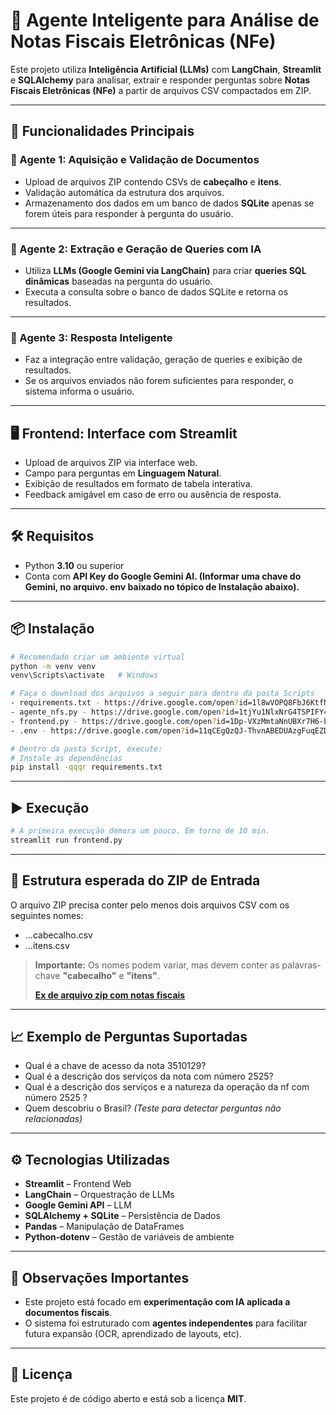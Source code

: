 # 📄 Agente Inteligente para Análise de Notas Fiscais Eletrônicas (NFe)

Este projeto utiliza **Inteligência Artificial (LLMs)** com **LangChain**, **Streamlit** e **SQLAlchemy** para analisar, extrair e responder perguntas sobre **Notas Fiscais Eletrônicas (NFe)** a partir de arquivos CSV compactados em ZIP.

---

## 🚀 Funcionalidades Principais

### 🧠 Agente 1: Aquisição e Validação de Documentos

- Upload de arquivos ZIP contendo CSVs de **cabeçalho** e **itens**.
- Validação automática da estrutura dos arquivos.
- Armazenamento dos dados em um banco de dados **SQLite** apenas se forem úteis para responder à pergunta do usuário.

---

### 🧪 Agente 2: Extração e Geração de Queries com IA

- Utiliza **LLMs (Google Gemini via LangChain)** para criar **queries SQL dinâmicas** baseadas na pergunta do usuário.
- Executa a consulta sobre o banco de dados SQLite e retorna os resultados.

---

### 💬 Agente 3: Resposta Inteligente

- Faz a integração entre validação, geração de queries e exibição de resultados.
- Se os arquivos enviados não forem suficientes para responder, o sistema informa o usuário.

---

## 🖥️ Frontend: Interface com Streamlit

- Upload de arquivos ZIP via interface web.
- Campo para perguntas em **Linguagem Natural**.
- Exibição de resultados em formato de tabela interativa.
- Feedback amigável em caso de erro ou ausência de resposta.

---

## 🛠️ Requisitos

- Python **3.10** ou superior
- Conta com **API Key do Google Gemini AI. (Informar uma chave do Gemini, no arquivo. env baixado no tópico de Instalação abaixo).**

---

## 📦 Instalação

```bash
# Recomendado criar um ambiente virtual
python -m venv venv
venv\Scripts\activate   # Windows

# Faça o download dos arquivos a seguir para dentro da pasta Scripts
- requirements.txt - https://drive.google.com/open?id=1l8wVOPQ8FbJ6KtfNlPCJR5hYS2jsrkFh&usp=drive_fs
- agente_nfs.py - https://drive.google.com/open?id=1tjYu1NlxNrG4TSPIFY4vz6M495uRD-ba&usp=drive_fs 
- frontend.py - https://drive.google.com/open?id=1Dp-VXzMmtaNnUBXr7H6-bAOhY9yD1OF4&usp=drive_fs
- .env - https://drive.google.com/open?id=11qCEgQzQJ-ThvnABEDUAzgFuqEZDh-FS&usp=drive_fs

# Dentro da pasta Script, execute:
# Instale as dependências
pip install -qqqr requirements.txt
```

---

## ▶️ Execução

```bash
# A primeira execução demora um pouco. Em torno de 10 min.
streamlit run frontend.py
```

---

## 📂 Estrutura esperada do ZIP de Entrada

O arquivo ZIP precisa conter pelo menos dois arquivos CSV com os seguintes nomes:

- ...cabecalho.csv
- ...itens.csv

> **Importante:** Os nomes podem variar, mas devem conter as palavras-chave **"cabecalho"** e **"itens"**.
>
> **[Ex de arquivo zip com notas fiscais](https://drive.google.com/open?id=1kmQo2JkWJ2UXr46PJrNI95jlLUv1LQca&usp=drive_fs)**

---

## 📈 Exemplo de Perguntas Suportadas

- Qual é a chave de acesso da nota 3510129?
- Qual é a descrição dos serviços da nota com número 2525?
- Qual é a descrição dos serviços e a natureza da operação da nf com número 2525 ?
- Quem descobriu o Brasil? *(Teste para detectar perguntas não relacionadas)*

---

## ⚙️ Tecnologias Utilizadas

- **Streamlit** – Frontend Web
- **LangChain** – Orquestração de LLMs
- **Google Gemini API** – LLM
- **SQLAlchemy + SQLite** – Persistência de Dados
- **Pandas** – Manipulação de DataFrames
- **Python-dotenv** – Gestão de variáveis de ambiente

---

## 📌 Observações Importantes

- Este projeto está focado em **experimentação com IA aplicada a documentos fiscais**.
- O sistema foi estruturado com **agentes independentes** para facilitar futura expansão (OCR, aprendizado de layouts, etc).

---

## 📃 Licença

Este projeto é de código aberto e está sob a licença **MIT**.
